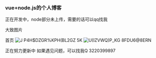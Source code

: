 ### vue+node.js的个人博客
正在开发中，node部分未上传，需要的话可以qq找我

大致图片

首页
![J P4H$DZGR%KPH(BL2GZ 5K](https://user-images.githubusercontent.com/103714254/199252662-4b03317c-10ae-49ca-b380-aa011ac19abb.png)
![U(IZVWQ)P_KG 8FDU6@8ERN](https://user-images.githubusercontent.com/103714254/199252670-6268e1f7-0975-4683-86b8-74dc9aece47b.png)























正在努力更新中
如果遇见问题，可以找我Q
3220399897

